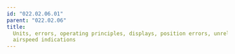```yaml
---
id: "022.02.06.01"
parent: "022.02.06"
title:
  Units, errors, operating principles, displays, position errors, unreliable
  airspeed indications
---
```

